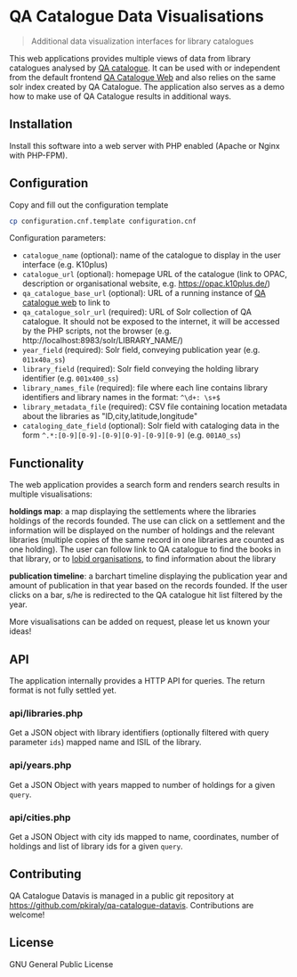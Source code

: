 # QA Catalogue Data Visualisations

> Additional data visualization interfaces for library catalogues

This web applications provides multiple views of data from library catalogues analysed by [QA catalogue](https://github.com/pkiraly/qa-catalogue). It can be used with or independent from the default frontend [QA Catalogue Web](https://github.com/pkiraly/qa-catalogue-web) and also relies on the same solr index created by QA Catalogue. The application also serves as a demo how to make use of QA Catalogue results in additional ways.

## Installation

Install this software into a web server with PHP enabled (Apache or Nginx with PHP-FPM).

## Configuration

Copy and fill out the configuration template

```bash
cp configuration.cnf.template configuration.cnf
```

Configuration parameters:

- `catalogue_name` (optional): name of the catalogue to display in the user interface (e.g. K10plus)
- `catalogue_url` (optional): homepage URL of the catalogue (link to OPAC, description or organisational website, e.g. <https://opac.k10plus.de/>)
- `qa_catalogue_base_url` (optional): URL of a running instance of [QA catalogue web](https://github.com/pkiraly/qa-catalogue-web) to link to
- `qa_catalogue_solr_url` (required): URL of Solr collection of QA catalogue. It should not be exposed to the internet, it will be accessed by the PHP scripts, not the browser (e.g. http://localhost:8983/solr/LIBRARY_NAME/)
- `year_field` (required): Solr field, conveying publication year (e.g. `011x40a_ss`)
- `library_field` (required): Solr field conveying the holding library identifier (e.g. `001x400_ss`)
- `library_names_file` (required): file where each line contains library identifiers and library names in the format: `^\d+: \s+$`
- `library_metadata_file` (required): CSV file containing location metadata about the libraries as "ID,city,latitude,longitude"
- `cataloging_date_field` (optional): Solr field with cataloging data in the form `^.*:[0-9][0-9]-[0-9][0-9]-[0-9][0-9]` (e.g. `001A0_ss`)

## Functionality

The web application provides a search form and renders search results in multiple visualisations:

**holdings map**: a map displaying the settlements where the libraries holdings of the records founded. The use can click on a settlement and the information will be displayed on the number of holdings and the relevant libraries (multiple copies of the same record in one libraries are counted as one holding). The user can follow link to QA catalogue to find the books in that library, or to [lobid organisations](https://lobid.org/organisations), to find information about the library

**publication timeline**: a barchart timeline displaying the publication year and amount of publication in that year based on the records founded. If the user clicks on a bar, s/he is redirected to the QA catalogue hit list filtered by the year.

More visualisations can be added on request, please let us known your ideas!

## API

The application internally provides a HTTP API for queries. The return format is not fully settled yet.

### api/libraries.php

Get a JSON object with library identifiers (optionally filtered with query parameter `ids`) mapped name and ISIL of the library.

### api/years.php

Get a JSON Object with years mapped to number of holdings for a given `query`.

### api/cities.php

Get a JSON Object with city ids mapped to name, coordinates, number of holdings and list of library ids for a given `query`.

## Contributing

QA Catalogue Datavis is managed in a public git repository at <https://github.com/pkiraly/qa-catalogue-datavis>. Contributions are welcome!

## License

GNU General Public License

